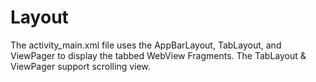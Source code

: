 # Layout

The activity_main.xml file uses the AppBarLayout, TabLayout, and ViewPager to display the tabbed WebView Fragments. 
The TabLayout & ViewPager support scrolling view.
